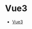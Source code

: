 # Vue3

<!-- @import "[TOC]" {cmd="toc" depthFrom=1 depthTo=6 orderedList=false} -->

<!-- code_chunk_output -->

- [Vue3](#vue3)

<!-- /code_chunk_output -->
